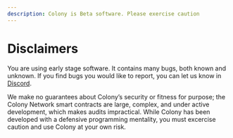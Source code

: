 ```yaml
---
description: Colony is Beta software. Please exercise caution
---
```


# Disclaimers

You are using early stage software. It contains many bugs, both known and unknown. If you find bugs you would like to report, you can let us know in [Discord](https://discord.gg/feVZWwysqM).

We make no guarantees about Colony’s security or fitness for purpose; the Colony Network smart contracts are large, complex, and under active development, which makes audits impractical. While Colony has been developed with a defensive programming mentality, you must excercise caution and use Colony at your own risk.
